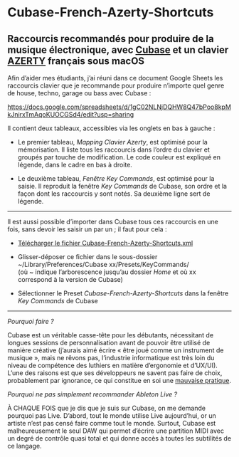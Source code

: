 # Cubase-French-Azerty-Shortcuts
## Raccourcis recommandés pour produire de la musique électronique, avec [Cubase](https://fr.wikipedia.org/wiki/Cubase) et un clavier [AZERTY](https://fr.wikipedia.org/wiki/AZERTY) français sous macOS

Afin d’aider mes étudiants, j’ai réuni dans ce document Google Sheets les raccourcis clavier que je recommande pour produire n’importe quel genre de house, techno, garage ou bass avec Cubase : 

https://docs.google.com/spreadsheets/d/1gC02NLNjDQHW8Q47bPoo8kpMkJnirxTmAqoKUOCGSd4/edit?usp=sharing

Il contient deux tableaux, accessibles via les onglets en bas à gauche : 

- Le premier tableau, _Mapping Clavier Azerty_, est optimisé pour la mémorisation. Il liste tous les raccourcis dans l’ordre du clavier et groupés par touche de modification. Le code couleur est expliqué en légende, dans le cadre en bas à droite.

- Le deuxième tableau, _Fenêtre Key Commands_, est optimisé pour la saisie. Il reproduit la fenêtre _Key Commands_ de Cubase, son ordre et la façon dont les raccourcis y sont notés. Sa deuxième ligne sert de légende.

---

Il est aussi possible d’importer dans Cubase tous ces raccourcis en une fois, sans devoir les saisir un par un ; il faut pour cela :

- [Télécharger le fichier Cubase-French-Azerty-Shortcuts.xml](https://github.com/TheMicronauts/Cubase-French-Azerty-Shortcuts/releases/download/v1.0.0/Cubase-French-Azerty-Shortcuts.xml)

- Glisser-déposer ce fichier dans le sous-dossier  ~/Library/Preferences/Cubase xx/Presets/KeyCommands/                
  (où ~ indique l’arborescence jusqu’au dossier _Home_ et où xx correspond à la version de Cubase)

- Sélectionner le Preset _Cubase-French-Azerty-Shortcuts_ dans la fenêtre _Key Commands_ de Cubase

---

_Pourquoi faire ?_

Cubase est un véritable casse-tête pour les débutants, nécessitant de longues sessions de personnalisation avant de pouvoir être utilisé de manière créative (j’aurais aimé écrire « être joué comme un instrument de musique », mais ne rêvons pas, l’industrie informatique est très loin du niveau de compétence des luthiers en matière d’ergonomie et d’UX/UI). L’une des raisons est que ses développeurs ne savent pas faire de choix, probablement par ignorance, ce qui constitue en soi une [mauvaise pratique](https://www.joelonsoftware.com/2000/04/12/choices/). 

_Pourquoi ne pas simplement recommander Ableton Live ?_ 

À CHAQUE FOIS que je dis que je suis sur Cubase, on me demande pourquoi pas Live. D’abord, tout le monde utilise Live aujourd’hui, or un artiste n’est pas censé faire comme tout le monde. Surtout, Cubase est malheureusement le seul DAW qui permet d’écrire une partition MIDI avec un degré de contrôle quasi total et qui donne accès à toutes les subtilités de ce langage.
